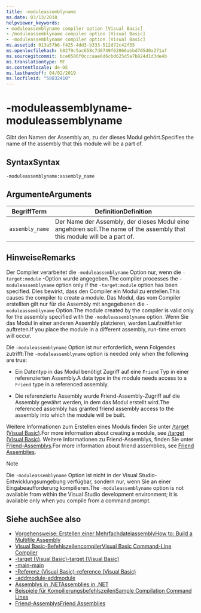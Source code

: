 ```yaml
---
title: -moduleassemblyname
ms.date: 03/13/2018
helpviewer_keywords:
- moduleassemblyname compiler option [Visual Basic]
- /moduleassemblyname compiler option [Visual Basic]
- -moduleassemblyname compiler option [Visual Basic]
ms.assetid: 013a57b6-f425-4dd3-b333-512d72c42f55
ms.openlocfilehash: b0279c5ac658c7d0749f62066abbd705d0a271af
ms.sourcegitcommit: bce0586f0cccaae6d6cbd625d5a7b824d1d3de4b
ms.translationtype: MT
ms.contentlocale: de-DE
ms.lasthandoff: 04/02/2019
ms.locfileid: "58832410"
---
```

# <a name="-moduleassemblyname"></a><span data-ttu-id="663a1-102">-moduleassemblyname</span><span class="sxs-lookup"><span data-stu-id="663a1-102">-moduleassemblyname</span></span>
<span data-ttu-id="663a1-103">Gibt den Namen der Assembly an, zu der dieses Modul gehört.</span><span class="sxs-lookup"><span data-stu-id="663a1-103">Specifies the name of the assembly that this module will be a part of.</span></span>  
  
## <a name="syntax"></a><span data-ttu-id="663a1-104">Syntax</span><span class="sxs-lookup"><span data-stu-id="663a1-104">Syntax</span></span>  
  
```  
-moduleassemblyname:assembly_name  
```  
  
## <a name="arguments"></a><span data-ttu-id="663a1-105">Argumente</span><span class="sxs-lookup"><span data-stu-id="663a1-105">Arguments</span></span>  
  
|<span data-ttu-id="663a1-106">Begriff</span><span class="sxs-lookup"><span data-stu-id="663a1-106">Term</span></span>|<span data-ttu-id="663a1-107">Definition</span><span class="sxs-lookup"><span data-stu-id="663a1-107">Definition</span></span>|  
|---|---|  
|`assembly_name`|<span data-ttu-id="663a1-108">Der Name der Assembly, der dieses Modul eine angehören soll.</span><span class="sxs-lookup"><span data-stu-id="663a1-108">The name of the assembly that this module will be a part of.</span></span>|  
  
## <a name="remarks"></a><span data-ttu-id="663a1-109">Hinweise</span><span class="sxs-lookup"><span data-stu-id="663a1-109">Remarks</span></span>  
 <span data-ttu-id="663a1-110">Der Compiler verarbeitet die `-moduleassemblyname` Option nur, wenn die `-target:module` -Option wurde angegeben.</span><span class="sxs-lookup"><span data-stu-id="663a1-110">The compiler processes the `-moduleassemblyname` option only if the `-target:module` option has been specified.</span></span> <span data-ttu-id="663a1-111">Dies bewirkt, dass den Compiler ein Modul zu erstellen.</span><span class="sxs-lookup"><span data-stu-id="663a1-111">This causes the compiler to create a module.</span></span> <span data-ttu-id="663a1-112">Das Modul, das vom Compiler erstellten gilt nur für die Assembly mit angegebenen die `-moduleassemblyname` Option.</span><span class="sxs-lookup"><span data-stu-id="663a1-112">The module created by the compiler is valid only for the assembly specified with the `-moduleassemblyname` option.</span></span> <span data-ttu-id="663a1-113">Wenn Sie das Modul in einer anderen Assembly platzieren, werden Laufzeitfehler auftreten.</span><span class="sxs-lookup"><span data-stu-id="663a1-113">If you place the module in a different assembly, run-time errors will occur.</span></span>  
  
 <span data-ttu-id="663a1-114">Die `-moduleassemblyname` Option ist nur erforderlich, wenn Folgendes zutrifft:</span><span class="sxs-lookup"><span data-stu-id="663a1-114">The `-moduleassemblyname` option is needed only when the following are true:</span></span>  
  
-   <span data-ttu-id="663a1-115">Ein Datentyp in das Modul benötigt Zugriff auf eine `Friend` Typ in einer referenzierten Assembly.</span><span class="sxs-lookup"><span data-stu-id="663a1-115">A data type in the module needs access to a `Friend` type in a referenced assembly.</span></span>  
  
-   <span data-ttu-id="663a1-116">Die referenzierte Assembly wurde Friend-Assembly-Zugriff auf die Assembly gewährt werden, in dem das Modul erstellt wird.</span><span class="sxs-lookup"><span data-stu-id="663a1-116">The referenced assembly has granted friend assembly access to the assembly into which the module will be built.</span></span>  
  
 <span data-ttu-id="663a1-117">Weitere Informationen zum Erstellen eines Moduls finden Sie unter [/target (Visual Basic)](../../../visual-basic/reference/command-line-compiler/target.md).</span><span class="sxs-lookup"><span data-stu-id="663a1-117">For more information about creating a module, see [/target (Visual Basic)](../../../visual-basic/reference/command-line-compiler/target.md).</span></span> <span data-ttu-id="663a1-118">Weitere Informationen zu Friend-Assemblys, finden Sie unter [Friend-Assemblys](../../../standard/assembly/friend-assemblies.md).</span><span class="sxs-lookup"><span data-stu-id="663a1-118">For more information about friend assemblies, see [Friend Assemblies](../../../standard/assembly/friend-assemblies.md).</span></span>  
  
> [!NOTE]
>  <span data-ttu-id="663a1-119">Die `-moduleassemblyname` Option ist nicht in der Visual Studio-Entwicklungsumgebung verfügbar, sondern nur, wenn Sie an einer Eingabeaufforderung kompilieren.</span><span class="sxs-lookup"><span data-stu-id="663a1-119">The `-moduleassemblyname` option is not available from within the Visual Studio development environment; it is available only when you compile from a command prompt.</span></span>  
  
## <a name="see-also"></a><span data-ttu-id="663a1-120">Siehe auch</span><span class="sxs-lookup"><span data-stu-id="663a1-120">See also</span></span>

- [<span data-ttu-id="663a1-121">Vorgehensweise: Erstellen einer Mehrfachdateiassembly</span><span class="sxs-lookup"><span data-stu-id="663a1-121">How to: Build a Multifile Assembly</span></span>](../../../framework/app-domains/how-to-build-a-multifile-assembly.md)
- [<span data-ttu-id="663a1-122">Visual Basic-Befehlszeilencompiler</span><span class="sxs-lookup"><span data-stu-id="663a1-122">Visual Basic Command-Line Compiler</span></span>](../../../visual-basic/reference/command-line-compiler/index.md)
- [<span data-ttu-id="663a1-123">-target (Visual Basic)</span><span class="sxs-lookup"><span data-stu-id="663a1-123">-target (Visual Basic)</span></span>](../../../visual-basic/reference/command-line-compiler/target.md)
- [<span data-ttu-id="663a1-124">-main</span><span class="sxs-lookup"><span data-stu-id="663a1-124">-main</span></span>](../../../visual-basic/reference/command-line-compiler/main.md)
- [<span data-ttu-id="663a1-125">-Referenz (Visual Basic)</span><span class="sxs-lookup"><span data-stu-id="663a1-125">-reference (Visual Basic)</span></span>](../../../visual-basic/reference/command-line-compiler/reference.md)
- [<span data-ttu-id="663a1-126">-addmodule</span><span class="sxs-lookup"><span data-stu-id="663a1-126">-addmodule</span></span>](../../../visual-basic/reference/command-line-compiler/addmodule.md)
- [<span data-ttu-id="663a1-127">Assemblys in .NET</span><span class="sxs-lookup"><span data-stu-id="663a1-127">Assemblies in .NET</span></span>](../../../standard/assembly/index.md)
- [<span data-ttu-id="663a1-128">Beispiele für Kompilierungsbefehlszeilen</span><span class="sxs-lookup"><span data-stu-id="663a1-128">Sample Compilation Command Lines</span></span>](../../../visual-basic/reference/command-line-compiler/sample-compilation-command-lines.md)
- [<span data-ttu-id="663a1-129">Friend-Assemblys</span><span class="sxs-lookup"><span data-stu-id="663a1-129">Friend Assemblies</span></span>](../../../standard/assembly/friend-assemblies.md)
